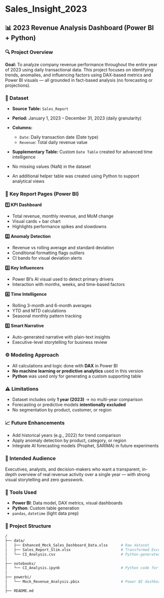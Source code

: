# Sales\_Insight\_2023

## 📊 2023 Revenue Analysis Dashboard (Power BI + Python)

### 🔍 Project Overview

**Goal:**
To analyze company revenue performance throughout the entire year of 2023 using daily transactional data. This project focuses on identifying trends, anomalies, and influencing factors using DAX-based metrics and Power BI visuals — all grounded in fact-based analysis (no forecasting or projections).

### 📁 Dataset

* **Source Table:** `Sales_Report`
* **Period:** January 1, 2023 – December 31, 2023 (daily granularity)
* **Columns:**

  * `Date`: Daily transaction date (Date type)
  * `Revenue`: Total daily revenue value
* **Supplementary Table:** Custom `Date Table` created for advanced time intelligence
* No missing values (NaN) in the dataset
* An additional helper table was created using Python to support analytical views

### 📌 Key Report Pages (Power BI)

**1️⃣ KPI Dashboard**

* Total revenue, monthly revenue, and MoM change
* Visual cards + bar chart
* Highlights performance spikes and slowdowns

**2️⃣ Anomaly Detection**

* Revenue vs rolling average and standard deviation
* Conditional formatting flags outliers
* CI bands for visual deviation alerts

**3️⃣ Key Influencers**

* Power BI’s AI visual used to detect primary drivers
* Interaction with months, weeks, and time-based factors

**4️⃣ Time Intelligence**

* Rolling 3-month and 6-month averages
* YTD and MTD calculations
* Seasonal monthly pattern tracking

**5️⃣ Smart Narrative**

* Auto-generated narrative with plain-text insights
* Executive-level storytelling for business review

### ⚙️ Modeling Approach

* All calculations and logic done with **DAX** in Power BI
* **No machine learning or predictive analytics** used in this version
* **Python** was used only for generating a custom supporting table

### ⚠️ Limitations

* Dataset includes only **1 year (2023)** → no multi-year comparison
* Forecasting or predictive models **intentionally excluded**
* No segmentation by product, customer, or region

### 📈 Future Enhancements

* Add historical years (e.g., 2022) for trend comparison
* Apply anomaly detection by product, category, or region
* Integrate AI forecasting models (Prophet, SARIMA) in future experiments

### 👥 Intended Audience

Executives, analysts, and decision-makers who want a transparent, in-depth overview of real revenue activity over a single year — with strong visual storytelling and zero guesswork.

### 🧩 Tools Used

* **Power BI**: Data model, DAX metrics, visual dashboards
* **Python**: Custom table generation
* `pandas`, `datetime` (light data prep)

### 📁 Project Structure

```bash
/
├── data/
│   ├── Enhanced_Mock_Sales_Dashboard_Data.xlsx      # Raw dataset
│   ├── Sales_Report_Slim.xlsx                       # Transformed Excel dataset
│   └── CI_Analysis.csv                              # Python-generated output
│
├── notebooks/
│   └── CI_Analysis.ipynb                            # Python code for CI analysis
│
├── powerbi/
│   └── Mock_Revenue_Analysis.pbix                   # Power BI dashboard file
│
├── README.md
```
